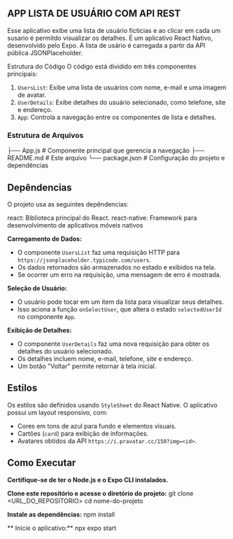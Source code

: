 ## APP LISTA DE USUÁRIO COM API REST
Esse aplicativo exibe uma lista de usuário ficticias e ao clicar em cada um susario é permitdo visualizar os detalhes. É um aplicativo React Nativo, desenvolvido pelo Expo. A lista de usário é carregada a partir da API pública JSONPlaceholder.


Estrutura do Código
O código está dividido em três componentes principais:

1. `UsersList`: Exibe uma lista de usuários com nome, e-mail e uma imagem de avatar.
2. `UserDetails`: Exibe detalhes do usuário selecionado, como telefone, site e endereço.
3. `App`: Controla a navegação entre os componentes de lista e detalhes.

### Estrutura de Arquivos

├── App.js                # Componente principal que gerencia a navegação
├── README.md             # Este arquivo
└── package.json           # Configuração do projeto e dependências
## Depêndencias 

O projeto usa as seguintes depêndencias:

react: Biblioteca principal do React.
react-native: Framework para desenvolvimento de aplicativos móveis nativos

 **Carregamento de Dados:**
   - O componente `UsersList` faz uma requisição HTTP para `https://jsonplaceholder.typicode.com/users`.
   - Os dados retornados são armazenados no estado e exibidos na tela.
   - Se ocorrer um erro na requisição, uma mensagem de erro é mostrada.

**Seleção de Usuário:**
   - O usuário pode tocar em um item da lista para visualizar seus detalhes.
   - Isso aciona a função `onSelectUser`, que altera o estado `selectedUserId` no componente `App`.

 **Exibição de Detalhes:**
   - O componente `UserDetails` faz uma nova requisição para obter os detalhes do usuário selecionado.
   - Os detalhes incluem nome, e-mail, telefone, site e endereço.
   - Um botão "Voltar" permite retornar à tela inicial.

## Estilos
Os estilos são definidos usando `StyleSheet` do React Native. O aplicativo possui um layout responsivo, com:
- Cores em tons de azul para fundo e elementos visuais.
- Cartões (`card`) para exibição de informações.
- Avatares obtidos da API `https://i.pravatar.cc/150?img=<id>`.

## Como Executar

**Certifique-se de ter o Node.js e o Expo CLI instalados.**

**Clone este repositório e acesse o diretório do projeto:**
git clone <URL_DO_REPOSITORIO>
cd nome-do-projeto

**Instale as dependências:**
npm install

** Inicie o aplicativo:**
npx expo start
